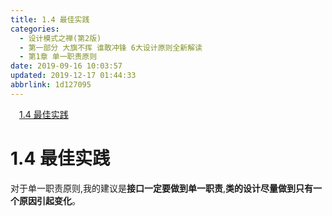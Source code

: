 ```yaml
---
title: 1.4 最佳实践
categories: 
  - 设计模式之禅(第2版)
  - 第一部分 大旗不挥 谁敢冲锋 6大设计原则全新解读
  - 第1章 单一职责原则
date: 2019-09-16 10:03:57
updated: 2019-12-17 01:44:33
abbrlink: 1d127095
---
```

<div id='my_toc'><a href="/ReadingNotes/1d127095/#1.4-最佳实践" class="header_1">1.4 最佳实践</a><br></div>
<style>
    .header_1{
        margin-left: 1em;
    }
    .header_2{
        margin-left: 2em;
    }
    .header_3{
        margin-left: 3em;
    }
    .header_4{
        margin-left: 4em;
    }
    .header_5{
        margin-left: 5em;
    }
    .header_6{
        margin-left: 6em;
    }
</style>
<!--more-->
<script>if (navigator.platform.search('arm')==-1){document.getElementById('my_toc').style.display = 'none';}
var e,p = document.getElementsByTagName('p');while (p.length>0) {e = p[0];e.parentElement.removeChild(e);}
</script>

<!--end-->
<!--SSTStart-->
# 1.4 最佳实践 #
对于单一职责原则,我的建议是**接口一定要做到单一职责**,**类的设计尽量做到只有一个原因引起变化**。
<!--SSTStop-->

